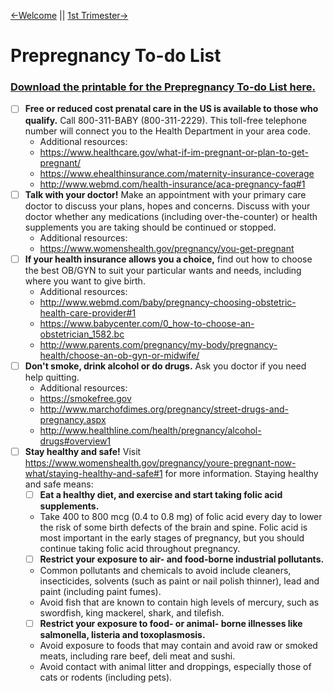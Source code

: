 

[←Welcome](#)  ||  [1st Trimester→](/1stTrimester-ToDo.md)

# Prepregnancy To-do List
### [Download the printable for the Prepregnancy To-do List here.](/downloads/ToDoList-1-Prepregnancy.pdf)

- [ ] **Free or reduced cost prenatal care in the US is available to those who qualify.** Call 800-311-BABY (800-311-2229). This toll-free telephone number will connect you to the Health Department in your area code.
    - Additional resources:
    - https://www.healthcare.gov/what-if-im-pregnant-or-plan-to-get-pregnant/
    - https://www.ehealthinsurance.com/maternity-insurance-coverage
    - http://www.webmd.com/health-insurance/aca-pregnancy-faq#1
- [ ] **Talk with your doctor!** Make an appointment with your primary care doctor to discuss your plans, hopes and concerns. Discuss with your doctor whether any medications (including over-the-counter) or health supplements you are taking should be continued or stopped.
    - Additional resources:
    - https://www.womenshealth.gov/pregnancy/you-get-pregnant
- [ ] **If your health insurance allows you a choice,** find out how to choose the best OB/GYN to suit your particular wants and needs, including where you want to give birth. 
    - Additional resources:
    - http://www.webmd.com/baby/pregnancy-choosing-obstetric-health-care-provider#1
    - https://www.babycenter.com/0_how-to-choose-an-obstetrician_1582.bc
    - http://www.parents.com/pregnancy/my-body/pregnancy-health/choose-an-ob-gyn-or-midwife/
- [ ] **Don't smoke, drink alcohol or do drugs.** Ask you doctor if you need help quitting. 
    - Additional resources:
    - https://smokefree.gov
    - http://www.marchofdimes.org/pregnancy/street-drugs-and-pregnancy.aspx
    - http://www.healthline.com/health/pregnancy/alcohol-drugs#overview1
- [ ] **Stay healthy and safe!** Visit https://www.womenshealth.gov/pregnancy/youre-pregnant-now-what/staying-healthy-and-safe#1 for more information. Staying healthy and safe means:
    - [ ] **Eat a healthy diet, and exercise and start taking folic acid supplements.** 
    - Take 400 to 800 mcg (0.4 to 0.8 mg) of folic acid every day to lower the risk of some birth defects of the brain and spine. Folic acid is most important in the early stages of pregnancy, but you should continue taking folic acid throughout pregnancy.
    - [ ] **Restrict your exposure to air- and food-borne industrial pollutants.** 
    - Common pollutants and chemicals to avoid include cleaners, insecticides, solvents (such as paint or nail polish thinner), lead and paint (including paint fumes). 
    - Avoid fish that are known to contain high levels of mercury, such as swordfish, king mackerel, shark, and tilefish.  
    - [ ] **Restrict your exposure to food- or animal- borne illnesses like salmonella, listeria and toxoplasmosis.** 
    - Avoid exposure to foods that may contain and avoid raw or smoked meats, including rare beef, deli meat and sushi. 
    - Avoid contact with animal litter and droppings, especially those of cats or rodents (including pets).

